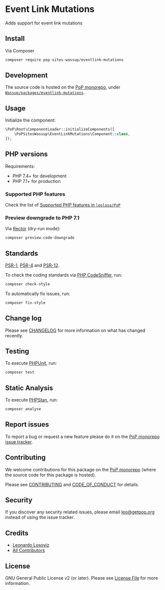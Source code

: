 # Event Link Mutations

<!--
[![Build Status][ico-travis]][link-travis]
[![Quality Score][ico-code-quality]][link-code-quality]
[![Software License][ico-license]](LICENSE.md)
[![Latest Version on Packagist][ico-version]][link-packagist]
[![Coverage Status][ico-scrutinizer]][link-scrutinizer]
[![Total Downloads][ico-downloads]][link-downloads]
-->

Adds support for event link mutations

## Install

Via Composer

``` bash
composer require pop-sites-wassup/eventlink-mutations
```

## Development

The source code is hosted on the [PoP monorepo](https://github.com/leoloso/PoP), under [`Wassup/packages/eventlink-mutations`](https://github.com/leoloso/PoP/tree/master/layers/Wassup/packages/eventlink-mutations).

## Usage

Initialize the component:

``` php
\PoP\Root\ComponentLoader::initializeComponents([
    \PoPSitesWassup\EventLinkMutations\Component::class,
]);
```

## PHP versions

Requirements:

- PHP 7.4+ for development
- PHP 7.1+ for production

### Supported PHP features

Check the list of [Supported PHP features in `leoloso/PoP`](https://github.com/leoloso/PoP/#supported-php-features)

### Preview downgrade to PHP 7.1

Via [Rector](https://github.com/rectorphp/rector) (dry-run mode):

```bash
composer preview-code-downgrade
```

## Standards

[PSR-1](https://www.php-fig.org/psr/psr-1), [PSR-4](https://www.php-fig.org/psr/psr-4) and [PSR-12](https://www.php-fig.org/psr/psr-12).

To check the coding standards via [PHP CodeSniffer](https://github.com/squizlabs/PHP_CodeSniffer), run:

``` bash
composer check-style
```

To automatically fix issues, run:

``` bash
composer fix-style
```

## Change log

Please see [CHANGELOG](CHANGELOG.md) for more information on what has changed recently.

## Testing

To execute [PHPUnit](https://phpunit.de/), run:

``` bash
composer test
```

## Static Analysis

To execute [PHPStan](https://github.com/phpstan/phpstan), run:

``` bash
composer analyse
```

## Report issues

To report a bug or request a new feature please do it on the [PoP monorepo issue tracker](https://github.com/leoloso/PoP/issues).

## Contributing

We welcome contributions for this package on the [PoP monorepo](https://github.com/leoloso/PoP) (where the source code for this package is hosted).

Please see [CONTRIBUTING](CONTRIBUTING.md) and [CODE_OF_CONDUCT](CODE_OF_CONDUCT.md) for details.

## Security

If you discover any security related issues, please email leo@getpop.org instead of using the issue tracker.

## Credits

- [Leonardo Losoviz][link-author]
- [All Contributors][link-contributors]

## License

GNU General Public License v2 (or later). Please see [License File](LICENSE.md) for more information.

[ico-version]: https://img.shields.io/packagist/v/pop-sites-wassup/eventlink-mutations.svg?style=flat-square
[ico-license]: https://img.shields.io/badge/license-GPLv2-brightgreen.svg?style=flat-square
[ico-travis]: https://img.shields.io/travis/pop-sites-wassup/eventlink-mutations/master.svg?style=flat-square
[ico-scrutinizer]: https://img.shields.io/scrutinizer/coverage/g/pop-sites-wassup/eventlink-mutations.svg?style=flat-square
[ico-code-quality]: https://img.shields.io/scrutinizer/g/pop-sites-wassup/eventlink-mutations.svg?style=flat-square
[ico-downloads]: https://img.shields.io/packagist/dt/pop-sites-wassup/eventlink-mutations.svg?style=flat-square

[link-packagist]: https://packagist.org/packages/pop-sites-wassup/eventlink-mutations
[link-travis]: https://travis-ci.org/pop-sites-wassup/eventlink-mutations
[link-scrutinizer]: https://scrutinizer-ci.com/g/pop-sites-wassup/eventlink-mutations/code-structure
[link-code-quality]: https://scrutinizer-ci.com/g/pop-sites-wassup/eventlink-mutations
[link-downloads]: https://packagist.org/packages/pop-sites-wassup/eventlink-mutations
[link-author]: https://github.com/leoloso
[link-contributors]: ../../../../../../contributors
